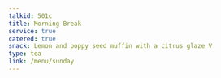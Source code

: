 ```yaml
---
talkid: 501c
title: Morning Break
service: true
catered: true
snack: Lemon and poppy seed muffin with a citrus glaze V
type: tea
link: /menu/sunday
---
```



